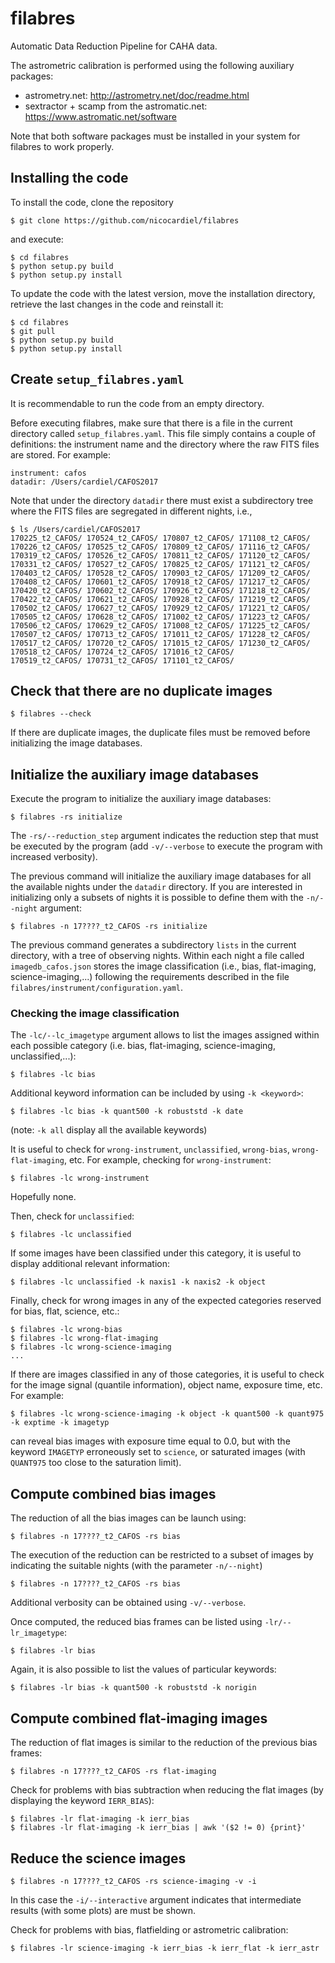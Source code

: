 # filabres

Automatic Data Reduction Pipeline for CAHA data.

The astrometric calibration is performed using the following auxiliary
packages:
- astrometry.net: http://astrometry.net/doc/readme.html
- sextractor + scamp from the astromatic.net: https://www.astromatic.net/software

Note that both software packages must be installed in your system for
filabres to work properly.

## Installing the code

To install the code, clone the repository 
```
$ git clone https://github.com/nicocardiel/filabres
```
and execute:
```
$ cd filabres
$ python setup.py build
$ python setup.py install
```

To update the code with the latest version, move the installation
directory, retrieve the last changes in the code and reinstall it:
```
$ cd filabres
$ git pull
$ python setup.py build
$ python setup.py install
```

## Create `setup_filabres.yaml`

It is recommendable to run the code from an empty directory.

Before executing filabres, make sure that there is a file in the 
current directory called `setup_filabres.yaml`. This file simply contains
a couple of definitions: the instrument name and the directory where
the raw FITS files are stored. For example:
```
instrument: cafos
datadir: /Users/cardiel/CAFOS2017
```
Note that under the directory `datadir` there must exist a subdirectory
tree where the FITS files are segregated in different nights, i.e.,
```
$ ls /Users/cardiel/CAFOS2017
170225_t2_CAFOS/ 170524_t2_CAFOS/ 170807_t2_CAFOS/ 171108_t2_CAFOS/
170226_t2_CAFOS/ 170525_t2_CAFOS/ 170809_t2_CAFOS/ 171116_t2_CAFOS/
170319_t2_CAFOS/ 170526_t2_CAFOS/ 170811_t2_CAFOS/ 171120_t2_CAFOS/
170331_t2_CAFOS/ 170527_t2_CAFOS/ 170825_t2_CAFOS/ 171121_t2_CAFOS/
170403_t2_CAFOS/ 170528_t2_CAFOS/ 170903_t2_CAFOS/ 171209_t2_CAFOS/
170408_t2_CAFOS/ 170601_t2_CAFOS/ 170918_t2_CAFOS/ 171217_t2_CAFOS/
170420_t2_CAFOS/ 170602_t2_CAFOS/ 170926_t2_CAFOS/ 171218_t2_CAFOS/
170422_t2_CAFOS/ 170621_t2_CAFOS/ 170928_t2_CAFOS/ 171219_t2_CAFOS/
170502_t2_CAFOS/ 170627_t2_CAFOS/ 170929_t2_CAFOS/ 171221_t2_CAFOS/
170505_t2_CAFOS/ 170628_t2_CAFOS/ 171002_t2_CAFOS/ 171223_t2_CAFOS/
170506_t2_CAFOS/ 170629_t2_CAFOS/ 171008_t2_CAFOS/ 171225_t2_CAFOS/
170507_t2_CAFOS/ 170713_t2_CAFOS/ 171011_t2_CAFOS/ 171228_t2_CAFOS/
170517_t2_CAFOS/ 170720_t2_CAFOS/ 171015_t2_CAFOS/ 171230_t2_CAFOS/
170518_t2_CAFOS/ 170724_t2_CAFOS/ 171016_t2_CAFOS/
170519_t2_CAFOS/ 170731_t2_CAFOS/ 171101_t2_CAFOS/
```  

## Check that there are no duplicate images

```
$ filabres --check
```
If there are duplicate images, the duplicate files must be removed before
initializing the image databases.

## Initialize the auxiliary image databases
Execute the program to initialize the auxiliary image databases:
```
$ filabres -rs initialize
```
The `-rs/--reduction_step` argument indicates the reduction step that must
be executed by the program (add `-v/--verbose` to execute the program with
 increased verbosity).

The previous command will initialize the auxiliary image databases for
all the available nights under the `datadir` directory. If you are
interested in initializing only a subsets of nights it is possible to
define them with the `-n/--night` argument:
```
$ filabres -n 17????_t2_CAFOS -rs initialize
```

The previous command generates a subdirectory `lists` in the current
directory, with a tree of observing nights. Within each night a file called
`imagedb_cafos.json` stores the image classification (i.e., bias, flat-imaging,
science-imaging,...) following the requirements described in the file 
`filabres/instrument/configuration.yaml`.

### Checking the image classification

The `-lc/--lc_imagetype` argument allows to list the images assigned 
within each possible category
(i.e. bias, flat-imaging, science-imaging, unclassified,...):
```
$ filabres -lc bias
```
Additional keyword information can be included by using `-k <keyword>`:
```
$ filabres -lc bias -k quant500 -k robuststd -k date
```
(note: `-k all` display all the available keywords)

It is useful to check for `wrong-instrument`, `unclassified`,
`wrong-bias`, `wrong-flat-imaging`, etc. For example, checking for 
`wrong-instrument`:
```
$ filabres -lc wrong-instrument
```
Hopefully none.

Then, check for `unclassified`:
```
$ filabres -lc unclassified
```
If some images have been classified under this category, it is useful to 
display additional relevant information:
```
$ filabres -lc unclassified -k naxis1 -k naxis2 -k object
```
Finally, check for wrong images in any of the expected categories reserved
for bias, flat, science, etc.:
```
$ filabres -lc wrong-bias
$ filabres -lc wrong-flat-imaging
$ filabres -lc wrong-science-imaging
...
```
If there are images classified in any of those categories, it is useful to
check for the image signal (quantile information), object name, exposure 
time, etc. For example:
```
$ filabres -lc wrong-science-imaging -k object -k quant500 -k quant975 -k exptime -k imagetyp
```
can reveal bias images with exposure time equal to 0.0, but with the keyword
`IMAGETYP` erroneously set to `science`, or saturated images (with `QUANT975`
too close to the saturation limit).

## Compute combined bias images
The reduction of all the bias images can be launch using:
```
$ filabres -n 17????_t2_CAFOS -rs bias
```
The execution of the reduction can be restricted to a subset of images by 
indicating the suitable nights (with the parameter `-n/--night`)
```
$ filabres -n 17????_t2_CAFOS -rs bias
```
Additional verbosity can be obtained using `-v/--verbose`.

Once computed, the reduced bias frames can be listed using `-lr/--lr_imagetype`:
```
$ filabres -lr bias
```
Again, it is also possible to list the values of particular keywords:
```
$ filabres -lr bias -k quant500 -k robuststd -k norigin
```

## Compute combined flat-imaging images
The reduction of flat images is similar to the reduction of the previous bias
frames:
```
$ filabres -n 17????_t2_CAFOS -rs flat-imaging
```
Check for problems with bias subtraction when reducing the flat images (by
displaying the keyword `IERR_BIAS`):
```
$ filabres -lr flat-imaging -k ierr_bias
$ filabres -lr flat-imaging -k ierr_bias | awk '($2 != 0) {print}'
```

## Reduce the science images
```
$ filabres -n 17????_t2_CAFOS -rs science-imaging -v -i
```
In this case the `-i/--interactive` argument indicates that intermediate
results (with some plots) are must be shown.

Check for problems with bias, flatfielding or astrometric calibration:
```
$ filabres -lr science-imaging -k ierr_bias -k ierr_flat -k ierr_astr
```


